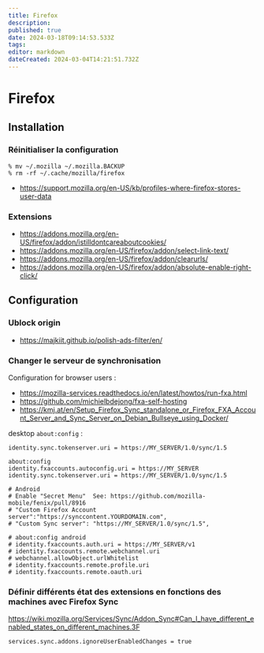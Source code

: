 ```yaml
---
title: Firefox
description: 
published: true
date: 2024-03-18T09:14:53.533Z
tags: 
editor: markdown
dateCreated: 2024-03-04T14:21:51.732Z
---
```


# Firefox

## Installation

### Réinitialiser la configuration

```shell
% mv ~/.mozilla ~/.mozilla.BACKUP
% rm -rf ~/.cache/mozilla/firefox
```

- <https://support.mozilla.org/en-US/kb/profiles-where-firefox-stores-user-data>

### Extensions

- https://addons.mozilla.org/en-US/firefox/addon/istilldontcareaboutcookies/
- https://addons.mozilla.org/en-US/firefox/addon/select-link-text/
- https://addons.mozilla.org/en-US/firefox/addon/clearurls/
- https://addons.mozilla.org/en-US/firefox/addon/absolute-enable-right-click/

## Configuration

### Ublock origin

- <https://majkiit.github.io/polish-ads-filter/en/>

### Changer le serveur de synchronisation

Configuration for browser users :

- <https://mozilla-services.readthedocs.io/en/latest/howtos/run-fxa.html>
- <https://github.com/michielbdejong/fxa-self-hosting>
- <https://kmj.at/en/Setup_Firefox_Sync_standalone_or_Firefox_FXA_Account_Server_and_Sync_Server_on_Debian_Bullseye_using_Docker/>

desktop `about:config` :
```
identity.sync.tokenserver.uri = https://MY_SERVER/1.0/sync/1.5
```

```
about:config 
identity.fxaccounts.autoconfig.uri = https://MY_SERVER
identity.sync.tokenserver.uri = https://MY_SERVER/1.0/sync/1.5

# Android
# Enable "Secret Menu"  See: https://github.com/mozilla-mobile/fenix/pull/8916
# "Custom Firefox Account server":"https://synccontent.YOURDOMAIN.com",
# "Custom Sync server": "https://MY_SERVER/1.0/sync/1.5",
  
# about:config android
# identity.fxaccounts.auth.uri = https://MY_SERVER/v1
# identity.fxaccounts.remote.webchannel.uri
# webchannel.allowObject.urlWhitelist
# identity.fxaccounts.remote.profile.uri
# identity.fxaccounts.remote.oauth.uri
```

### Définir différents état des extensions en fonctions des machines avec Firefox Sync

<https://wiki.mozilla.org/Services/Sync/Addon_Sync#Can_I_have_different_enabled_states_on_different_machines.3F>

```
services.sync.addons.ignoreUserEnabledChanges = true
```